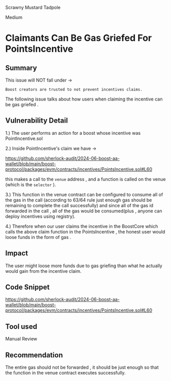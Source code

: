 Scrawny Mustard Tadpole

Medium

# Claimants Can Be Gas Griefed For PointsIncentive

## Summary

This issue will NOT fall under ->

`Boost creators are trusted to not prevent incentives claims.`

The following issue talks about how users when claiming the incentive can be gas griefed .

## Vulnerability Detail

1.) The user performs an action for a boost whose incentive was PointIncentive.sol

2.) Inside PointIncentive's claim we have ->

https://github.com/sherlock-audit/2024-06-boost-aa-wallet/blob/main/boost-protocol/packages/evm/contracts/incentives/PointsIncentive.sol#L60

this makes a call to the `venue` address , and a function is called on the venue (which is the `selector` ). 

3.) This function in the venue contract can be configured to consume all of the gas in the call (according to 63/64 rule just enough gas  should be remaining to complete the call successfully) and since all of the gas id forwarded in the call , all of the gas would be consumed(plus , anyone can deploy incentives using registry).

4.) Therefore when our user claims the incentive in the BoostCore which calls the above claim function in the PointsIncentive , 
the honest user would loose funds in the form of gas .

 
## Impact

The user might loose more funds due to gas griefing than what he actually would gain from the incentive claim.

## Code Snippet

https://github.com/sherlock-audit/2024-06-boost-aa-wallet/blob/main/boost-protocol/packages/evm/contracts/incentives/PointsIncentive.sol#L60

## Tool used

Manual Review

## Recommendation

The entire gas should not be forwarded , it should be just enough so that the function in the venue contract executes successfully.